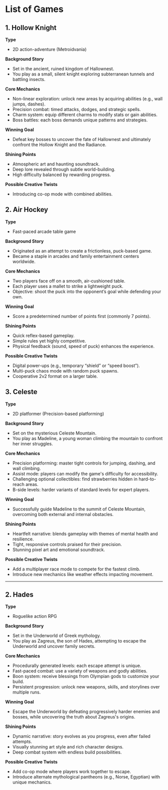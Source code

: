 # List of Games

## 1. Hollow Knight

**Type**
- 2D action-adventure (Metroidvania)

**Background Story**
- Set in the ancient, ruined kingdom of Hallownest.
- You play as a small, silent knight exploring subterranean tunnels and battling insects.

**Core Mechanics**
- Non-linear exploration: unlock new areas by acquiring abilities (e.g., wall jumps, dashes).
- Precision combat: timed attacks, dodges, and strategic spells.
- Charm system: equip different charms to modify stats or gain abilities.
- Boss battles: each boss demands unique patterns and strategies.

**Winning Goal**
- Defeat key bosses to uncover the fate of Hallownest and ultimately confront the Hollow Knight and the Radiance.

**Shining Points**
- Atmospheric art and haunting soundtrack.
- Deep lore revealed through subtle world-building.
- High difficulty balanced by rewarding progress.

**Possible Creative Twists**
- Introducing co-op mode with combined abilities.

## 2. Air Hockey

**Type**
- Fast-paced arcade table game

**Background Story**
- Originated as an attempt to create a frictionless, puck-based game.
- Became a staple in arcades and family entertainment centers worldwide.

**Core Mechanics**
- Two players face off on a smooth, air-cushioned table.
- Each player uses a mallet to strike a lightweight puck.
- Objective: shoot the puck into the opponent’s goal while defending your own.

**Winning Goal**
- Score a predetermined number of points first (commonly 7 points).

**Shining Points**
- Quick reflex-based gameplay.
- Simple rules yet highly competitive.
- Physical feedback (sound, speed of puck) enhances the experience.

**Possible Creative Twists**
- Digital power-ups (e.g., temporary “shield” or “speed boost”).
- Multi-puck chaos mode with random puck spawns.
- Cooperative 2v2 format on a larger table.


## 3. Celeste

**Type**  
- 2D platformer (Precision-based platforming)

**Background Story**  
- Set on the mysterious Celeste Mountain.  
- You play as Madeline, a young woman climbing the mountain to confront her inner struggles.

**Core Mechanics**  
- Precision platforming: master tight controls for jumping, dashing, and wall climbing.  
- Assist mode: players can modify the game's difficulty for accessibility.  
- Challenging optional collectibles: find strawberries hidden in hard-to-reach areas.  
- B-side levels: harder variants of standard levels for expert players.

**Winning Goal**  
- Successfully guide Madeline to the summit of Celeste Mountain, overcoming both external and internal obstacles.

**Shining Points**  
- Heartfelt narrative: blends gameplay with themes of mental health and resilience.  
- Tight, responsive controls praised for their precision.  
- Stunning pixel art and emotional soundtrack.

**Possible Creative Twists**  
- Add a multiplayer race mode to compete for the fastest climb.  
- Introduce new mechanics like weather effects impacting movement.

---

## 2. Hades

**Type**  
- Roguelike action RPG  

**Background Story**  
- Set in the Underworld of Greek mythology.  
- You play as Zagreus, the son of Hades, attempting to escape the Underworld and uncover family secrets.

**Core Mechanics**  
- Procedurally generated levels: each escape attempt is unique.  
- Fast-paced combat: use a variety of weapons and godly abilities.  
- Boon system: receive blessings from Olympian gods to customize your build.  
- Persistent progression: unlock new weapons, skills, and storylines over multiple runs.

**Winning Goal**  
- Escape the Underworld by defeating progressively harder enemies and bosses, while uncovering the truth about Zagreus's origins.

**Shining Points**  
- Dynamic narrative: story evolves as you progress, even after failed attempts.  
- Visually stunning art style and rich character designs.  
- Deep combat system with endless build possibilities.

**Possible Creative Twists**  
- Add co-op mode where players work together to escape.  
- Introduce alternate mythological pantheons (e.g., Norse, Egyptian) with unique mechanics.  